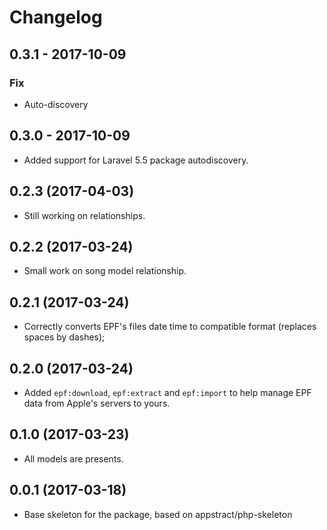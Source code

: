 # Changelog

## 0.3.1 - 2017-10-09
### Fix
- Auto-discovery

## 0.3.0 - 2017-10-09
- Added support for Laravel 5.5 package autodiscovery.

## 0.2.3 (2017-04-03)
- Still working on relationships.

## 0.2.2 (2017-03-24)
- Small work on song model relationship.

## 0.2.1 (2017-03-24)
- Correctly converts EPF's files date time to compatible format (replaces spaces by dashes);

## 0.2.0 (2017-03-24)
- Added `epf:download`, `epf:extract` and `epf:import` to help manage EPF data from Apple's servers to yours.

## 0.1.0 (2017-03-23)
- All models are presents.

## 0.0.1 (2017-03-18)
- Base skeleton for the package, based on appstract/php-skeleton